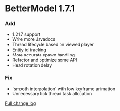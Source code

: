 # BetterModel 1.7.1

### Add
- 1.21.7 support
- Write more Javadocs
- Thread lifecycle based on viewed player
- Entity id tracking
- More accurate spawn handling
- Refactor and optimize some API
- Head rotation delay

### Fix
- 'smooth interpolation' with low keyframe animation
- Unnecessary tick thread task allocation

[Full change log](https://github.com/toxicity188/BetterModel/compare/1.7.0...1.7.1)